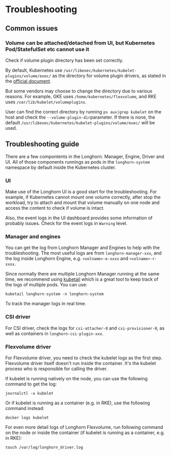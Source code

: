# Troubleshooting

## Common issues
### Volume can be attached/detached from UI, but Kubernetes Pod/StatefulSet etc cannot use it

Check if volume plugin directory has been set correctly.

By default, Kubernetes use `/usr/libexec/kubernetes/kubelet-plugins/volume/exec/` as the directory for volume plugin drivers, as stated in the  [official document](https://github.com/kubernetes/community/blob/master/contributors/devel/flexvolume.md#prerequisites).

But some vendors may choose to change the directory due to various reasons. For example, GKE uses `/home/kubernetes/flexvolume`, and RKE uses `/var/lib/kubelet/volumeplugins`.

User can find the correct directory by running `ps aux|grep kubelet` on the host and check the `--volume-plugin-dir`parameter. If there is none, the default `/usr/libexec/kubernetes/kubelet-plugins/volume/exec/` will be used.

## Troubleshooting guide

There are a few compontents in the Longhorn. Manager, Engine, Driver and UI. All of those components runnings as pods in the `longhorn-system` namespace by default inside the Kubernetes cluster.

### UI
Make use of the Longhorn UI is a good start for the troubleshooting. For example, if Kubernetes cannot mount one volume correctly, after stop the workload, try to attach and mount that volume manually on one node and access the content to check if volume is intact.

Also, the event logs in the UI dashboard provides some information of probably issues. Check for the event logs in `Warning` level.

### Manager and engines
You can get the log from Longhorn Manager and Engines to help with the troubleshooting. The most useful logs are from `longhorn-manager-xxx`, and the log inside Longhorn Engine, e.g. `<volname>-e-xxxx` and `<volname>-r-xxxx`.

Since normally there are multiple Longhorn Manager running at the same time, we recommend using [kubetail](https://github.com/johanhaleby/kubetail) which is a great tool to keep track of the logs of multiple pods. You can use:
```
kubetail longhorn-system -n longhorn-system
```
To track the manager logs in real time.

### CSI driver

For CSI driver, check the logs for `csi-attacher-0` and `csi-provisioner-0`, as well as containers in `longhorn-csi-plugin-xxx`.

### Flexvolume driver

For Flexvolume driver, you need to check the kubelet logs as the first step. Flexvolume driver itself doesn't run inside the container. It's the kubelet process who is responsible for calling the driver.

If kubelet is running natively on the node, you can use the following command to get the log:
```
journalctl -u kubelet
```

Or if kubelet is running as a container (e.g. in RKE), use the following command instead:
```
docker logs kubelet
```

For even more detail logs of Longhorn Flexvolume, run following command on the node or inside the container (if kubelet is running as a container, e.g. in RKE):
```
touch /var/log/longhorn_driver.log
```
